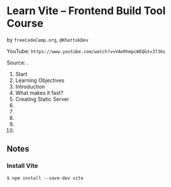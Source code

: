 # Learn Vite – Frontend Build Tool Course
by `freeCodeCamp.org`, `@KhattakDev`

YouTube: `https://www.youtube.com/watch?v=VAeRhmpcWEQ&t=3736s`

Source: .

1. Start
2. Learning Objectives
3. Introduction
4. What makes it fast?
5. Creating Static Server
6.
7.
8.
9.
10.

## Notes

### Install Vite

`$ npm install --save-dev vite`